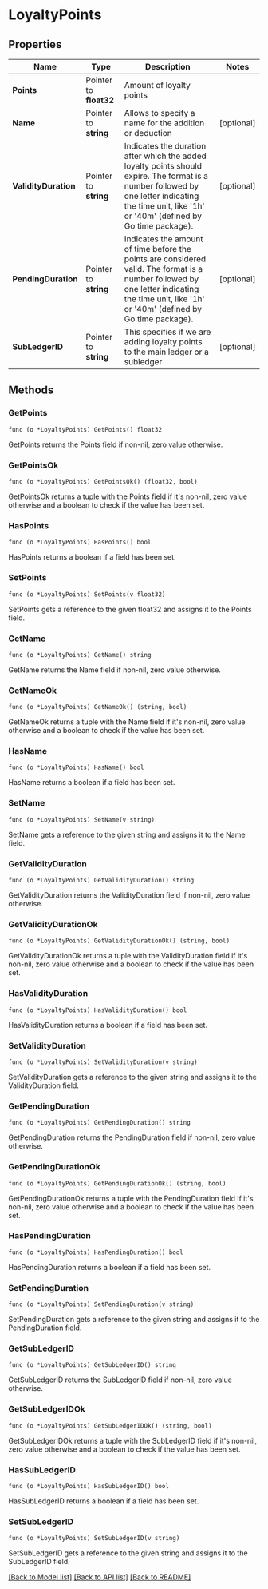 # LoyaltyPoints

## Properties

Name | Type | Description | Notes
------------ | ------------- | ------------- | -------------
**Points** | Pointer to **float32** | Amount of loyalty points | 
**Name** | Pointer to **string** | Allows to specify a name for the addition or deduction | [optional] 
**ValidityDuration** | Pointer to **string** | Indicates the duration after which the added loyalty points should expire. The format is a number followed by one letter indicating the time unit, like &#39;1h&#39; or &#39;40m&#39; (defined by Go time package). | [optional] 
**PendingDuration** | Pointer to **string** | Indicates the amount of time before the points are considered valid. The format is a number followed by one letter indicating the time unit, like &#39;1h&#39; or &#39;40m&#39; (defined by Go time package). | [optional] 
**SubLedgerID** | Pointer to **string** | This specifies if we are adding loyalty points to the main ledger or a subledger | [optional] 

## Methods

### GetPoints

`func (o *LoyaltyPoints) GetPoints() float32`

GetPoints returns the Points field if non-nil, zero value otherwise.

### GetPointsOk

`func (o *LoyaltyPoints) GetPointsOk() (float32, bool)`

GetPointsOk returns a tuple with the Points field if it's non-nil, zero value otherwise
and a boolean to check if the value has been set.

### HasPoints

`func (o *LoyaltyPoints) HasPoints() bool`

HasPoints returns a boolean if a field has been set.

### SetPoints

`func (o *LoyaltyPoints) SetPoints(v float32)`

SetPoints gets a reference to the given float32 and assigns it to the Points field.

### GetName

`func (o *LoyaltyPoints) GetName() string`

GetName returns the Name field if non-nil, zero value otherwise.

### GetNameOk

`func (o *LoyaltyPoints) GetNameOk() (string, bool)`

GetNameOk returns a tuple with the Name field if it's non-nil, zero value otherwise
and a boolean to check if the value has been set.

### HasName

`func (o *LoyaltyPoints) HasName() bool`

HasName returns a boolean if a field has been set.

### SetName

`func (o *LoyaltyPoints) SetName(v string)`

SetName gets a reference to the given string and assigns it to the Name field.

### GetValidityDuration

`func (o *LoyaltyPoints) GetValidityDuration() string`

GetValidityDuration returns the ValidityDuration field if non-nil, zero value otherwise.

### GetValidityDurationOk

`func (o *LoyaltyPoints) GetValidityDurationOk() (string, bool)`

GetValidityDurationOk returns a tuple with the ValidityDuration field if it's non-nil, zero value otherwise
and a boolean to check if the value has been set.

### HasValidityDuration

`func (o *LoyaltyPoints) HasValidityDuration() bool`

HasValidityDuration returns a boolean if a field has been set.

### SetValidityDuration

`func (o *LoyaltyPoints) SetValidityDuration(v string)`

SetValidityDuration gets a reference to the given string and assigns it to the ValidityDuration field.

### GetPendingDuration

`func (o *LoyaltyPoints) GetPendingDuration() string`

GetPendingDuration returns the PendingDuration field if non-nil, zero value otherwise.

### GetPendingDurationOk

`func (o *LoyaltyPoints) GetPendingDurationOk() (string, bool)`

GetPendingDurationOk returns a tuple with the PendingDuration field if it's non-nil, zero value otherwise
and a boolean to check if the value has been set.

### HasPendingDuration

`func (o *LoyaltyPoints) HasPendingDuration() bool`

HasPendingDuration returns a boolean if a field has been set.

### SetPendingDuration

`func (o *LoyaltyPoints) SetPendingDuration(v string)`

SetPendingDuration gets a reference to the given string and assigns it to the PendingDuration field.

### GetSubLedgerID

`func (o *LoyaltyPoints) GetSubLedgerID() string`

GetSubLedgerID returns the SubLedgerID field if non-nil, zero value otherwise.

### GetSubLedgerIDOk

`func (o *LoyaltyPoints) GetSubLedgerIDOk() (string, bool)`

GetSubLedgerIDOk returns a tuple with the SubLedgerID field if it's non-nil, zero value otherwise
and a boolean to check if the value has been set.

### HasSubLedgerID

`func (o *LoyaltyPoints) HasSubLedgerID() bool`

HasSubLedgerID returns a boolean if a field has been set.

### SetSubLedgerID

`func (o *LoyaltyPoints) SetSubLedgerID(v string)`

SetSubLedgerID gets a reference to the given string and assigns it to the SubLedgerID field.


[[Back to Model list]](../README.md#documentation-for-models) [[Back to API list]](../README.md#documentation-for-api-endpoints) [[Back to README]](../README.md)


